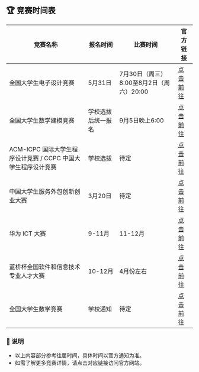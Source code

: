 ## 🏆 竞赛时间表

| 竞赛名称 | 报名时间 | 比赛时间 | 官方链接 |
| --- | --- | --- | --- |
| 全国大学生电子设计竞赛 | 5月31日 | 7月30日（周三）8:00至8月2日（周六）20:00 | [点击前往](https://www.nuedc.com.cn/) |
| 全国大学生数学建模竞赛 | 学校选拔后统一报名 | 9月5日晚上6:00 | [点击前往](https://www.mcm.edu.cn/) |
| ACM-ICPC 国际大学生程序设计竞赛 / CCPC 中国大学生程序设计竞赛 | 学校选拔 | 待定 | [点击前往](https://www.guet.edu.cn/utsc/2024/0425/c5309a122110/page.htm) |
| 中国大学生服务外包创新创业大赛 | 3月20日 | 待定 | [点击前往](http://www.fwwb.org.cn/) |
| 华为 ICT 大赛 | 9-11月 | 11-12月 | [点击前往](https://e.huawei.com/cn/talent/#/ict-academy/ict-competition/regional-competition?zoneCode=027425&zoneId=98269624&compId=85131998&divisionName=%E4%B8%AD%E5%9B%BD&type=C001&isCollectGender=N&enrollmentDeadline=undefined&compTotalApplicantCount=132685) |
| 蓝桥杯全国软件和信息技术专业人才大赛 | 10-12月 | 4月份左右 | [点击前往](https://dasai.lanqiao.cn/) |
| 全国大学生数学竞赛 | 学校通知 | 待定 | [点击前往](http://www.cmathc.cn/) |

### 📝 说明
- 以上内容部分参考往届时间，具体时间以官方通知为准。
- 如需了解更多竞赛详情，请点击对应链接访问官方网站。
